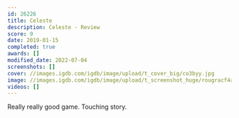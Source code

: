 ```yaml
---
id: 26226
title: Celeste
description: Celeste - Review
score: 9
date: 2019-01-15
completed: true
awards: []
modified_date: 2022-07-04
screenshots: []
cover: //images.igdb.com/igdb/image/upload/t_cover_big/co3byy.jpg
image: //images.igdb.com/igdb/image/upload/t_screenshot_huge/rougracf4aao1ebhxxy9.jpg
videos: []
---
```

Really really good game. Touching story.